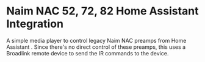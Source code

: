 # Naim NAC 52, 72, 82 Home Assistant Integration

A simple media player to control legacy Naim NAC preamps from Home Assistant . Since there's no direct control of these preamps, this uses a Broadlink remote device to send the IR commands to the device.
